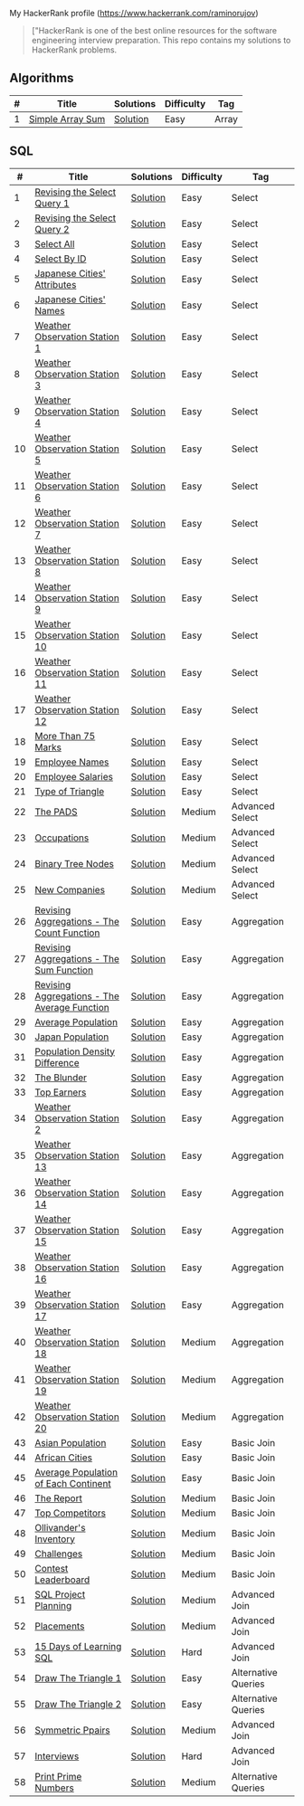 My HackerRank profile (https://www.hackerrank.com/raminorujov) 

> ["HackerRank is one of the best online resources for the software engineering interview preparation. This repo contains my solutions to HackerRank problems.

## Algorithms

|  #  |      Title     |   Solutions   | Difficulty  | Tag                   
|-----|----------------|---------------|-------------|-------------
|1|[Simple Array Sum](https://www.hackerrank.com/challenges/simple-array-sum)|[Solution](algorithms/simple-array-sum/Solution.java) |Easy|Array|

## SQL

|  #  |      Title     |   Solutions   | Difficulty  | Tag                   
|-----|----------------|---------------|-------------|-------------
|1|[Revising the Select Query 1](https://www.hackerrank.com/challenges/revising-the-select-query)|[Solution](sql/revising-select-query-1/solution.sql) |Easy|Select|
|2|[Revising the Select Query 2](https://www.hackerrank.com/challenges/revising-the-select-query-2)|[Solution](sql/revising-select-query-2/solution.sql) |Easy|Select|
|3|[Select All](https://www.hackerrank.com/challenges/select-all-sql)|[Solution](sql/select-all/solution.sql) |Easy|Select|
|4|[Select By ID](https://www.hackerrank.com/challenges/select-by-id)|[Solution](sql/select-by-id/solution.sql) |Easy|Select|
|5|[Japanese Cities' Attributes](https://www.hackerrank.com/challenges/japanese-cities-attributes)|[Solution](sql/japanese-cities-attributes/solution.sql) |Easy|Select|
|6|[Japanese Cities' Names](https://www.hackerrank.com/challenges/japanese-cities-names)|[Solution](sql/japanese-cities-names/solution.sql) |Easy|Select|
|7|[Weather Observation Station 1](https://www.hackerrank.com/challenges/weather-observation-station-1)|[Solution](sql/weather-observation-station-1/solution.sql) |Easy|Select|
|8|[Weather Observation Station 3](https://www.hackerrank.com/challenges/weather-observation-station-3)|[Solution](sql/weather-observation-station-3/solution.sql) |Easy|Select|
|9|[Weather Observation Station 4](https://www.hackerrank.com/challenges/weather-observation-station-4)|[Solution](sql/weather-observation-station-4/solution.sql) |Easy|Select|
|10|[Weather Observation Station 5](https://www.hackerrank.com/challenges/weather-observation-station-5)|[Solution](sql/weather-observation-station-5/solution.sql) |Easy|Select|
|11|[Weather Observation Station 6](https://www.hackerrank.com/challenges/weather-observation-station-6)|[Solution](sql/weather-observation-station-6/solution.sql) |Easy|Select|
|12|[Weather Observation Station 7](https://www.hackerrank.com/challenges/weather-observation-station-7)|[Solution](sql/weather-observation-station-7/solution.sql) |Easy|Select|
|13|[Weather Observation Station 8](https://www.hackerrank.com/challenges/weather-observation-station-8)|[Solution](sql/weather-observation-station-8/solution.sql) |Easy|Select|
|14|[Weather Observation Station 9](https://www.hackerrank.com/challenges/weather-observation-station-9)|[Solution](sql/weather-observation-station-9/solution.sql) |Easy|Select|
|15|[Weather Observation Station 10](https://www.hackerrank.com/challenges/weather-observation-station-10)|[Solution](sql/weather-observation-station-10/solution.sql) |Easy|Select|
|16|[Weather Observation Station 11](https://www.hackerrank.com/challenges/weather-observation-station-11)|[Solution](sql/weather-observation-station-11/solution.sql) |Easy|Select|
|17|[Weather Observation Station 12](https://www.hackerrank.com/challenges/weather-observation-station-12)|[Solution](sql/weather-observation-station-12/solution.sql) |Easy|Select|
|18|[More Than 75 Marks](https://www.hackerrank.com/challenges/more-than-75-marks)|[Solution](sql/more-than-75-marks/solution.sql) |Easy|Select|
|19|[Employee Names](https://www.hackerrank.com/challenges/name-of-employees)|[Solution](sql/name-of-employees/solution.sql) |Easy|Select|
|20|[Employee Salaries](https://www.hackerrank.com/challenges/salary-of-employees)|[Solution](sql/salary-of-employees/solution.sql) |Easy|Select|
|21|[Type of Triangle](https://www.hackerrank.com/challenges/what-type-of-triangle)|[Solution](sql/what-type-of-triangle/solution.sql) |Easy|Select|
|22|[The PADS](https://www.hackerrank.com/challenges/the-pads)|[Solution](sql/the-pads/solution.sql)|Medium|Advanced Select|
|23|[Occupations](https://www.hackerrank.com/challenges/occupations)|[Solution](sql/occupations/solution.sql)|Medium|Advanced Select|
|24|[Binary Tree Nodes](https://www.hackerrank.com/challenges/binary-search-tree-1)|[Solution](sql/binary-search-tree-1/solution.sql)|Medium|Advanced Select|
|25|[New Companies](https://www.hackerrank.com/challenges/the-company)|[Solution](sql/the-company/solution.sql)|Medium|Advanced Select|
|26|[Revising Aggregations - The Count Function](https://www.hackerrank.com/challenges/revising-aggregations-the-count-function)|[Solution](sql/revising-aggregations-the-count-function/solution.sql)|Easy|Aggregation|
|27|[Revising Aggregations - The Sum Function](https://www.hackerrank.com/challenges/revising-aggregations-sum)|[Solution](sql/revising-aggregations-sum/solution.sql)|Easy|Aggregation|
|28|[Revising Aggregations - The Average Function](https://www.hackerrank.com/challenges/revising-aggregations-the-average-function)|[Solution](sql/revising-aggregations-the-average-function/solution.sql)|Easy|Aggregation|
|29|[Average Population](https://www.hackerrank.com/challenges/average-population)|[Solution](sql/average-population/solution.sql)|Easy|Aggregation|
|30|[Japan Population](https://www.hackerrank.com/challenges/japan-population)|[Solution](sql/japan-population/solution.sql)|Easy|Aggregation|
|31|[Population Density Difference](https://www.hackerrank.com/challenges/population-density-difference)|[Solution](sql/population-density-difference/solution.sql)|Easy|Aggregation|
|32|[The Blunder](https://www.hackerrank.com/challenges/the-blunder)|[Solution](sql/the-blunder/solution.sql)|Easy|Aggregation|
|33|[Top Earners](https://www.hackerrank.com/challenges/earnings-of-employees)|[Solution](sql/earnings-of-employees/solution.sql)|Easy|Aggregation|
|34|[Weather Observation Station 2](https://www.hackerrank.com/challenges/weather-observation-station-2)|[Solution](sql/weather-observation-station-2/solution.sql)|Easy|Aggregation|
|35|[Weather Observation Station 13](https://www.hackerrank.com/challenges/weather-observation-station-13)|[Solution](sql/weather-observation-station-13/solution.sql)|Easy|Aggregation|
|36|[Weather Observation Station 14](https://www.hackerrank.com/challenges/weather-observation-station-14)|[Solution](sql/weather-observation-station-14/solution.sql)|Easy|Aggregation|
|37|[Weather Observation Station 15](https://www.hackerrank.com/challenges/weather-observation-station-15)|[Solution](sql/weather-observation-station-15/solution.sql)|Easy|Aggregation|
|38|[Weather Observation Station 16](https://www.hackerrank.com/challenges/weather-observation-station-16)|[Solution](sql/weather-observation-station-16/solution.sql)|Easy|Aggregation|
|39|[Weather Observation Station 17](https://www.hackerrank.com/challenges/weather-observation-station-17)|[Solution](sql/weather-observation-station-17/solution.sql)|Easy|Aggregation|
|40|[Weather Observation Station 18](https://www.hackerrank.com/challenges/weather-observation-station-18)|[Solution](sql/weather-observation-station-18/solution.sql)|Medium|Aggregation|
|41|[Weather Observation Station 19](https://www.hackerrank.com/challenges/weather-observation-station-19)|[Solution](sql/weather-observation-station-19/solution.sql)|Medium|Aggregation|
|42|[Weather Observation Station 20](https://www.hackerrank.com/challenges/weather-observation-station-20)|[Solution](sql/weather-observation-station-20/solution.sql)|Medium|Aggregation|
|43|[Asian Population](https://www.hackerrank.com/challenges/asian-population)|[Solution](sql/asian-population/solution.sql)|Easy|Basic Join|
|44|[African Cities](https://www.hackerrank.com/challenges/african-cities)|[Solution](sql/african-cities/solution.sql)|Easy|Basic Join|
|45|[Average Population of Each Continent](https://www.hackerrank.com/challenges/average-population-of-each-continent)|[Solution](sql/average-population-of-each-continent/solution.sql)|Easy|Basic Join|
|46|[The Report](https://www.hackerrank.com/challenges/the-report)|[Solution](sql/the-report/solution.sql)|Medium|Basic Join|
|47|[Top Competitors](https://www.hackerrank.com/challenges/full-score)|[Solution](sql/full-score/solution.sql)|Medium|Basic Join|
|48|[Ollivander's Inventory](https://www.hackerrank.com/challenges/harry-potter-and-wands)|[Solution](sql/harry-potter-and-wands/solution.sql)|Medium|Basic Join|
|49|[Challenges](https://www.hackerrank.com/challenges/challenges)|[Solution](sql/challenges/solution.sql)|Medium|Basic Join|
|50|[Contest Leaderboard](https://www.hackerrank.com/challenges/contest-leaderboard)|[Solution](sql/contest-leaderboard/solution.sql)|Medium|Basic Join|
|51|[SQL Project Planning](https://www.hackerrank.com/challenges/sql-projects)|[Solution](sql/sql-projects/solution.sql)|Medium|Advanced Join|
|52|[Placements](https://www.hackerrank.com/challenges/placements)|[Solution](sql/placements/solution.sql)|Medium|Advanced Join|
|53|[15 Days of Learning SQL](https://www.hackerrank.com/challenges/15-days-of-learning-sql)|[Solution](sql/15-days-of-learning-sql/solution.sql)|Hard|Advanced Join|
|54|[Draw The Triangle 1](https://www.hackerrank.com/challenges/draw-the-triangle-1)|[Solution](sql/draw-the-triangle-1/solution.sql)|Easy|Alternative Queries|
|55|[Draw The Triangle 2](https://www.hackerrank.com/challenges/draw-the-triangle-2)|[Solution](sql/draw-the-triangle-2/solution.sql)|Easy|Alternative Queries|
|56|[Symmetric Ppairs](https://www.hackerrank.com/challenges/symmetric-pairs)|[Solution](sql/symmetric-pairs/solution.sql)|Medium|Advanced Join|
|57|[Interviews](https://www.hackerrank.com/challenges/interviews)|[Solution](sql/interviews/solution.sql)|Hard|Advanced Join|
|58|[Print Prime Numbers](https://www.hackerrank.com/challenges/print-prime-numbers)|[Solution](sql/print-prime-numbers/solution.sql)|Medium|Alternative Queries|
